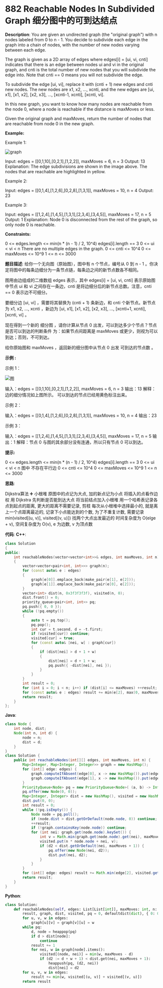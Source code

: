 # 882 Reachable Nodes In Subdivided Graph 细分图中的可到达结点

__Description__:
You are given an undirected graph (the "original graph") with n nodes labeled from 0 to n - 1. You decide to subdivide each edge in the graph into a chain of nodes, with the number of new nodes varying between each edge.

The graph is given as a 2D array of edges where edges[i] = [ui, vi, cnti] indicates that there is an edge between nodes ui and vi in the original graph, and cnti is the total number of new nodes that you will subdivide the edge into. Note that cnti == 0 means you will not subdivide the edge.

To subdivide the edge [ui, vi], replace it with (cnti + 1) new edges and cnti new nodes. The new nodes are x1, x2, ..., xcnti, and the new edges are [ui, x1], [x1, x2], [x2, x3], ..., [xcnti-1, xcnti], [xcnti, vi].

In this new graph, you want to know how many nodes are reachable from the node 0, where a node is reachable if the distance is maxMoves or less.

Given the original graph and maxMoves, return the number of nodes that are reachable from node 0 in the new graph.

__Example:__

Example 1:

![graph](https://upload-images.jianshu.io/upload_images/16639143-3200ad605dcd6b32.png?imageMogr2/auto-orient/strip%7CimageView2/2/w/1240)

Input: edges = [[0,1,10],[0,2,1],[1,2,2]], maxMoves = 6, n = 3
Output: 13
Explanation: The edge subdivisions are shown in the image above.
The nodes that are reachable are highlighted in yellow.

Example 2:

Input: edges = [[0,1,4],[1,2,6],[0,2,8],[1,3,1]], maxMoves = 10, n = 4
Output: 23

Example 3:

Input: edges = [[1,2,4],[1,4,5],[1,3,1],[2,3,4],[3,4,5]], maxMoves = 17, n = 5
Output: 1
Explanation: Node 0 is disconnected from the rest of the graph, so only node 0 is reachable.

__Constraints:__

0 <= edges.length <= min(n * (n - 1) / 2, 10^4)
edges[i].length == 3
0 <= ui < vi < n
There are no multiple edges in the graph.
0 <= cnti <= 10^4
0 <= maxMoves <= 10^9
1 <= n <= 3000

__题目描述__:
给你一个无向图（原始图），图中有 n 个节点，编号从 0 到 n - 1 。你决定将图中的每条边细分为一条节点链，每条边之间的新节点数各不相同。

图用由边组成的二维数组 edges 表示，其中 edges[i] = [ui, vi, cnti] 表示原始图中节点 ui 和 vi 之间存在一条边，cnti 是将边细分后的新节点总数。注意，cnti == 0 表示边不可细分。

要细分边 [ui, vi] ，需要将其替换为 (cnti + 1) 条新边，和 cnti 个新节点。新节点为 x1, x2, ..., xcnti ，新边为 [ui, x1], [x1, x2], [x2, x3], ..., [xcnti+1, xcnti], [xcnti, vi] 。

现在得到一个新的 细分图 ，请你计算从节点 0 出发，可以到达多少个节点？节点 是否可以到达的判断条件 为：如果节点间距离是 maxMoves 或更少，则视为可以到达；否则，不可到达。

给你原始图和 maxMoves ，返回新的细分图中从节点 0 出发 可到达的节点数 。

__示例 :__

示例 1：

![图](https://upload-images.jianshu.io/upload_images/16639143-4d122c0371a3dd82.png?imageMogr2/auto-orient/strip%7CimageView2/2/w/1240)

输入：edges = [[0,1,10],[0,2,1],[1,2,2]], maxMoves = 6, n = 3
输出：13
解释：边的细分情况如上图所示。
可以到达的节点已经用黄色标注出来。

示例 2：

输入：edges = [[0,1,4],[1,2,6],[0,2,8],[1,3,1]], maxMoves = 10, n = 4
输出：23

示例 3：

输入：edges = [[1,2,4],[1,4,5],[1,3,1],[2,3,4],[3,4,5]], maxMoves = 17, n = 5
输出：1
解释：节点 0 与图的其余部分没有连通，所以只有节点 0 可以到达。

__提示:__

0 <= edges.length <= min(n * (n - 1) / 2, 10^4)
edges[i].length == 3
0 <= ui < vi < n
图中 不存在平行边
0 <= cnti <= 10^4
0 <= maxMoves <= 10^9
1 <= n <= 3000

__思路__:

Dijkstra算法 ➕ 小根堆
原图中的点记为大点, 加的新点记为小点
将插入的点看作边权
用 Dijkstra 先判断是否能到达大点
将当前结点加入小根堆
用一个哈希表记录各点到起点的距离, 更大的距离不需要记录, 剪枝
每次从小根堆中选择最小的, 就是离上一个点距离最近的, 记录下小点能达到的个数, 为了不重复计数, 需要记录 min(visited[(u, v)], visited[(v, u)]) 找两个大点出发最近的
时间复杂度为 O(elge + v), 空间复杂度为 O(v), e 为边数, v 为顶点数

__代码__:
__C++__:

```C++
class Solution 
{
public:
    int reachableNodes(vector<vector<int>>& edges, int maxMoves, int n) 
    {
        vector<vector<pair<int, int>>> graph(n);
        for (const auto& e : edges)
        {
            graph[e[0]].emplace_back(make_pair(e[1], e[2]));
            graph[e[1]].emplace_back(make_pair(e[0], e[2]));
        }
        vector<int> dist(n, 0x3f3f3f3f), visited(n, 0);
        dist.front() = 0;
        priority_queue<pair<int, int>> pq;
        pq.push({ 0, 0 });
        while (!pq.empty())
        {
            auto t = pq.top();
            pq.pop();
            int cur = t.second, d = -t.first;
            if (visited[cur]) continue;
            visited[cur] = true;
            for (const auto& [nei, w] : graph[cur])
            {
                if (dist[nei] > d + 1 + w)
                {
                    dist[nei] = d + 1 + w;
                    pq.push({ -dist[nei], nei });
                }
            }
        }
        int result = 0;
        for (int i = 0; i < n; i++) if (dist[i] <= maxMoves) ++result;
        for (const auto& e : edges) result += min(e[2], max(0, maxMoves - dist[e[0]]) + max(0, maxMoves - dist[e[1]]));
        return result;
    }
};
```

__Java__:

```Java
class Node {
    int node, dist;
    Node(int n, int d) {
        node = n;
        dist = d;
    }
}
class Solution {
    public int reachableNodes(int[][] edges, int maxMoves, int n) {
        Map<Integer, Map<Integer, Integer>> graph = new HashMap();
        for (int[] edge: edges) {
            graph.computeIfAbsent(edge[0], x -> new HashMap()).put(edge[1], edge[2]);
            graph.computeIfAbsent(edge[1], x -> new HashMap()).put(edge[0], edge[2]);
        }
        PriorityQueue<Node> pq = new PriorityQueue<Node>( (a, b) -> Integer.compare(a.dist, b.dist));
        pq.offer(new Node(0, 0));
        Map<Integer, Integer> dist = new HashMap(), visited = new HashMap();
        dist.put(0, 0);
        int result = 0;
        while (!pq.isEmpty()) {
            Node node = pq.poll();
            if (node.dist > dist.getOrDefault(node.node, 0)) continue;
            ++result;
            if (!graph.containsKey(node.node)) continue;
            for (int nei: graph.get(node.node).keySet()) {
                int v = Math.min(graph.get(node.node).get(nei), maxMoves - node.dist), d2 = node.dist + graph.get(node.node).get(nei) + 1;
                visited.put(n * node.node + nei, v);
                if (d2 < dist.getOrDefault(nei, maxMoves + 1)) {
                    pq.offer(new Node(nei, d2));
                    dist.put(nei, d2);
                }
            }
        }
        for (int[] edge: edges) result += Math.min(edge[2], visited.getOrDefault(edge[0] * n + edge[1], 0) + visited.getOrDefault(edge[1] * n + edge[0], 0) );
        return result;
    }
}
```

__Python__:

```Python
class Solution:
    def reachableNodes(self, edges: List[List[int]], maxMoves: int, n: int) -> int:
        result, graph, dist, visited, pq = 0, defaultdict(dict), { 0: 0 }, defaultdict(int), [(0, 0)]
        for u, v, w in edges:
            graph[u][v] = graph[v][u] = w
        while pq:
            d, node = heappop(pq)
            if d > dist[node]:
                continue
            result += 1
            for nei, w in graph[node].items():
                visited[(node, nei)] = min(w, maxMoves - d)
                if (d2 := d + w + 1) < dist.get(nei, maxMoves + 1):
                    heappush(pq, (d2, nei))
                    dist[nei] = d2
        for u, v, w in edges:
            result += min(w, visited[(u, v)] + visited[(v, u)])
        return result
```
